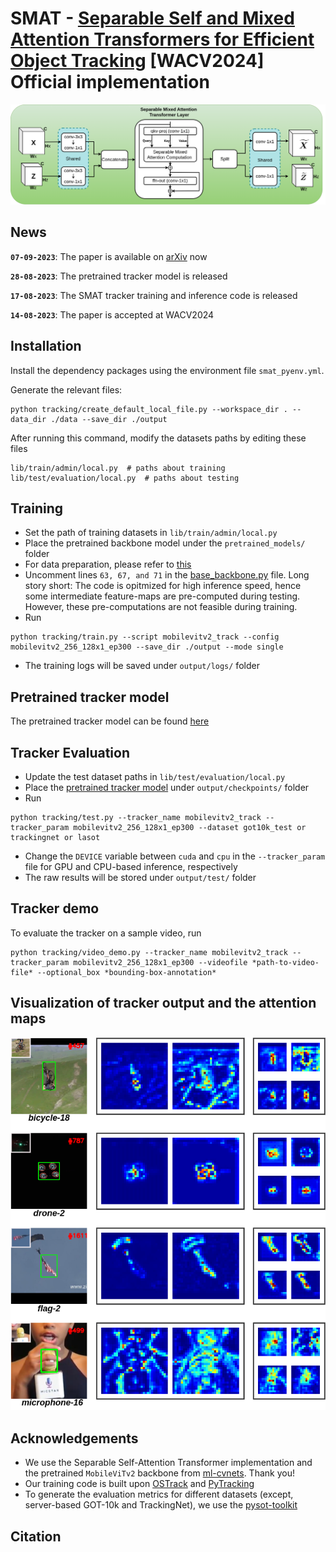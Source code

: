 # SMAT - [Separable Self and Mixed Attention Transformers for Efficient Object Tracking](https://arxiv.org/abs/2309.03979) [WACV2024] Official implementation
![SMAT_block](assets/SMAT_block.png)

## News

**`07-09-2023`**: The paper is available on [arXiv](https://arxiv.org/abs/2309.03979) now

**`28-08-2023`**: The pretrained tracker model is released

**`17-08-2023`**: The SMAT tracker training and inference code is released

**`14-08-2023`**: The paper is accepted at WACV2024

## Installation

Install the dependency packages using the environment file `smat_pyenv.yml`.

Generate the relevant files:
```
python tracking/create_default_local_file.py --workspace_dir . --data_dir ./data --save_dir ./output
```
After running this command, modify the datasets paths by editing these files
```
lib/train/admin/local.py  # paths about training
lib/test/evaluation/local.py  # paths about testing
```

## Training

* Set the path of training datasets in `lib/train/admin/local.py`
* Place the pretrained backbone model under the `pretrained_models/` folder
* For data preparation, please refer to [this](https://github.com/botaoye/OSTrack/tree/main)
* Uncomment lines `63, 67, and 71` in the [base_backbone.py](https://github.com/goutamyg/SMAT/blob/main/lib/models/mobilevit_track/base_backbone.py) file. 
Long story short: The code is opitmized for high inference speed, hence some intermediate feature-maps are pre-computed during testing. However, these pre-computations are not feasible during training. 
* Run
```
python tracking/train.py --script mobilevitv2_track --config mobilevitv2_256_128x1_ep300 --save_dir ./output --mode single
```
* The training logs will be saved under `output/logs/` folder

## Pretrained tracker model
The pretrained tracker model can be found [here](https://drive.google.com/drive/folders/1TindIEwu82IvtozwL4XQFrSnFE2Z6W4y)

## Tracker Evaluation

* Update the test dataset paths in `lib/test/evaluation/local.py`
* Place the [pretrained tracker model](https://drive.google.com/drive/folders/1TindIEwu82IvtozwL4XQFrSnFE2Z6W4y) under `output/checkpoints/` folder 
* Run
```
python tracking/test.py --tracker_name mobilevitv2_track --tracker_param mobilevitv2_256_128x1_ep300 --dataset got10k_test or trackingnet or lasot
```
* Change the `DEVICE` variable between `cuda` and `cpu` in the `--tracker_param` file for GPU and CPU-based inference, respectively  
* The raw results will be stored under `output/test/` folder

## Tracker demo
To evaluate the tracker on a sample video, run
```
python tracking/video_demo.py --tracker_name mobilevitv2_track --tracker_param mobilevitv2_256_128x1_ep300 --videofile *path-to-video-file* --optional_box *bounding-box-annotation*
```

## Visualization of tracker output and the attention maps
![attn_maps](assets/attn_visualization.png)

## Acknowledgements
* We use the Separable Self-Attention Transformer implementation and the pretrained `MobileViTv2` backbone from [ml-cvnets](https://github.com/apple/ml-cvnets). Thank you!
* Our training code is built upon [OSTrack](https://github.com/botaoye/OSTrack) and [PyTracking](https://github.com/visionml/pytracking)
* To generate the evaluation metrics for different datasets (except, server-based GOT-10k and TrackingNet), we use the [pysot-toolkit](https://github.com/StrangerZhang/pysot-toolkit)

## Citation
